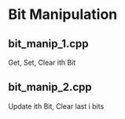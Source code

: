 # Bit Manipulation

## bit_manip_1.cpp
 Get, Set, Clear ith Bit

## bit_manip_2.cpp
 Update ith Bit, Clear last i bits